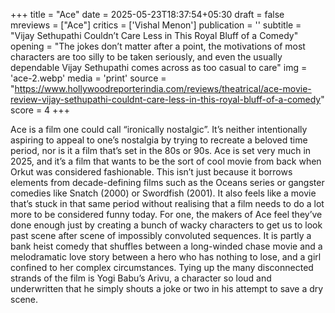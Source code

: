 +++
title = "Ace"
date = 2025-05-23T18:37:54+05:30
draft = false
mreviews = ["Ace"]
critics = ['Vishal Menon']
publication = ''
subtitle = "Vijay Sethupathi Couldn’t Care Less in This Royal Bluff of a Comedy"
opening = "The jokes don’t matter after a point, the motivations of most characters are too silly to be taken seriously, and even the usually dependable Vijay Sethupathi comes across as too casual to care"
img = 'ace-2.webp'
media = 'print'
source = "https://www.hollywoodreporterindia.com/reviews/theatrical/ace-movie-review-vijay-sethupathi-couldnt-care-less-in-this-royal-bluff-of-a-comedy"
score = 4
+++

Ace is a film one could call “ironically nostalgic”. It’s neither intentionally aspiring to appeal to one’s nostalgia by trying to recreate a beloved time period, nor is it a film that’s set in the 80s or 90s. Ace is set very much in 2025, and it’s a film that wants to be the sort of cool movie from back when Orkut was considered fashionable. This isn’t just because it borrows elements from decade-defining films such as the Oceans series or gangster comedies like Snatch (2000) or Swordfish (2001). It also feels like a movie that’s stuck in that same period without realising that a film needs to do a lot more to be considered funny today. For one, the makers of Ace feel they’ve done enough just by creating a bunch of wacky characters to get us to look past scene after scene of impossibly convoluted sequences. It is partly a bank heist comedy that shuffles between a long-winded chase movie and a melodramatic love story between a hero who has nothing to lose, and a girl confined to her complex circumstances. Tying up the many disconnected strands of the film is Yogi Babu’s Arivu, a character so loud and underwritten that he simply shouts a joke or two in his attempt to save a dry scene.
